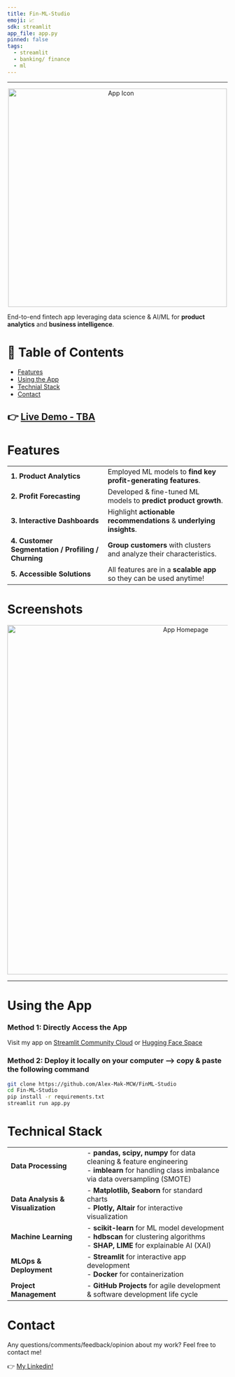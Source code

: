```yaml
---
title: Fin-ML-Studio
emoji: 📈
sdk: streamlit
app_file: app.py
pinned: false
tags:
  - streamlit
  - banking/ finance
  - ml
---
```


<hr>

<p align="center">
  <img src="App_Visualizations/Homepage_Icons/sidebar-icon.png" alt="App Icon" width="500">
</p>

End-to-end fintech app leveraging data science & AI/ML for **product analytics** and **business intelligence**.

# 📑 Table of Contents
- [Features](#features)
- [Using the App](#using-the-app)
- [Technial Stack](#technical-stack)
- [Contact](#contact)

👉 [Live Demo - TBA](#)  
---

<!--
## ✨ Features
- **Product Analytics**: Employed ML models to find key profit-generating features. 
- **Profit Forecasting**: Developed & fine-tuned ML models to predict product growth.
- **Business Intellignce & Reporting**: Highlight actionable recommendations & underlying insights through Interactive Dashboard
- **Customer Segmentation, Profiling, and Churning** Build clusters to automatically group customers into groups and analyze their characteristics.
- **Acessible Solutions** Users can use all of the AI-empowered features above anytime they want!
-->

# Features 

| | |
|---|---|
| **1. Product Analytics**                                  | Employed ML models to **find key profit-generating features**. |
| **2. Profit Forecasting**                                 | Developed & fine-tuned ML models to **predict product growth**. |
| **3. Interactive Dashboards**                             | Highlight **actionable recommendations** & **underlying insights**.  |
| **4. Customer Segmentation / Profiling / Churning**       | **Group customers** with clusters and analyze their characteristics. |
| **5. Accessible Solutions**                                | All features are in a **scalable app** so they can be used anytime! |

# Screenshots

<p align="center">
  <img src="App_Visualizations/Homepage.png" alt="App Homepage" width="800">
</p>

---

# Using the App

### Method 1: Directly Access the App
Visit my app on [Streamlit Community Cloud](#) or [Hugging Face Space](#)
### Method 2: Deploy it locally on your computer --> copy & paste the following command
```bash
git clone https://github.com/Alex-Mak-MCW/FinML-Studio
cd Fin-ML-Studio
pip install -r requirements.txt
streamlit run app.py
```

# Technical Stack

| | |
|---|---|
| **Data Processing**   | - **pandas, scipy, numpy** for data cleaning & feature engineering <br> - **imblearn** for handling class imbalance via data oversampling (SMOTE)|
| **Data Analysis & Visualization** | - **Matplotlib, Seaborn** for standard charts <br> - **Plotly, Altair** for interactive visualization |
| **Machine Learning**  | - **scikit-learn** for ML model development <br> - **hdbscan** for clustering algorithms <br> - **SHAP, LIME** for explainable AI (XAI) |
| **MLOps & Deployment**| - **Streamlit** for interactive app development <br> - **Docker** for containerization |
| **Project Management**| - **GitHub Projects** for agile development & software development life cycle |


# Contact
Any questions/comments/feedback/opinion about my work? Feel free to contact me!

👉 [My Linkedin!](https://www.linkedin.com/in/alex-mak-824187247/) 


